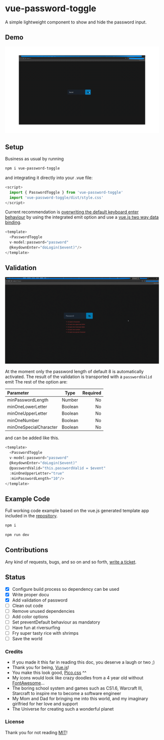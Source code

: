 # vue-password-toggle

A simple lightweight component to show and hide the password input.

## Demo

![Alt Text](demo.gif)

## Setup

Business as usual by running

```sh
npm i vue-password-toggle 
```

and integrating it directly into your .vue file:

```js
<script>
  import { PasswordToggle } from 'vue-password-toggle'
  import 'vue-password-toggle/dist/style.css'
</script>
```

Current recommendation is [overwriting the default keyboard enter behaviour](https://v2.vuejs.org/v2/guide/events?#Key-Modifiers) by using the integrated emit option and use a [vue.js two way data binding](https://learnvue.co/articles/v-model-guide). 

```js
<template>
  <PasswordToggle 
  v-model:password="password" 
  @keydownEnter="doLogin($event)"/>
</template>
```

## Validation

![Validation example](demo-validation.gif)

At the moment only the password length of default 8 is automatically activated. The result of the validation is transported with a `passwordValid` emit The rest of the option are:

| Parameter         | Type | Required |
| :---------------- | :------: | ----: |
| minPasswordLength |   Number   | No |
| minOneLowerLetter |   Boolean   | No |
| minOneUpperLetter |  Boolean   | No |
| minOneNumber      |  Boolean | No |
| minOneSpecialCharacter |  Boolean   | No |

and can be added like this.

```js
<template>
  <PasswordToggle 
  v-model:password="password" 
  @keydownEnter="doLogin($event)" 
  @passwordValid="this.passwordValid = $event" 
  :minOneUpperLetter="true" 
  :minPasswordLength="10"/>
</template>
```

## Example Code

Full working code example based on the vue.js generated template app included in the [repository](https://github.com/Dr4gon/vue-password-toggle).

```sh
npm i 
```

```sh
npm run dev
```

## Contributions

Any kind of requests, bugs, and so on and so forth, [write a ticket](https://github.com/Dr4gon/vue-password-toggle/issues/new).

## Status

- [x] Configure build process so dependency can be used
- [x] Write proper docu
- [x] Add validation of password
- [ ] Clean out code
- [ ] Remove unused dependencies
- [ ] Add color options
- [ ] Set preventDefault behaviour as mandatory
- [ ] Have fun at riversurfing
- [ ] Fry super tasty rice with shrimps
- [ ] Save the world

### Credits

- If you made it this far in reading this doc, you deserve a laugh or two ;)
- Thank you for being, [Vue.js](https://vuejs.org/)!
- You make this look good, [Pico.css](https://picocss.com/) ^^
- My icons would look like crazy doodles from a 4 year old without [FontAwesome](https://fontawesome.com/)...
- The boring school system and games such as CS1.6, Warcraft III, Starcraft to inspire me to become a software engineer
- My Mom and Dad for bringing me into this world, and my imaginary girlfried for her love and support
- The Universe for creating such a wonderful planet

### License

Thank you for not reading [MIT](LICENSE)!
